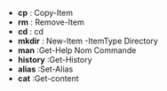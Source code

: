 * **cp** : Copy-Item
* **rm** : Remove-Item
* **cd** : cd
* **mkdir** : New-Item -ItemType Directory
* **man** :Get-Help  Nom Commande
* **history** :Get-History
* **alias** :Set-Alias
* **cat** :Get-content
